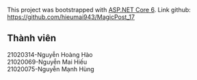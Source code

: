 This project was bootstrapped with [ASP.NET Core 6](https://dotnet.microsoft.com/en-us/apps/aspnet).
Link github: https://github.com/hieumai943/MagicPost_17
## Thành viên

21020314-Nguyễn Hoàng Hào\
21020069-Nguyễn Mai Hiếu\
21020075-Nguyễn Mạnh Hùng



